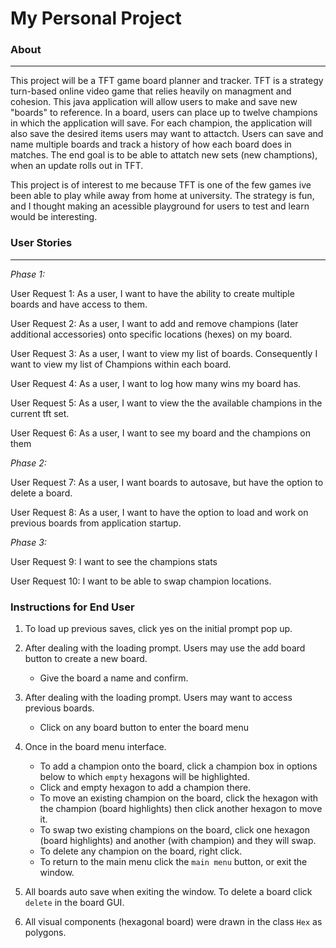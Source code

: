 # My Personal Project
### About
---
This project will be a TFT game board planner and tracker. TFT is a strategy turn-based online video game
that relies heavily on managment and cohesion. This java application will allow users to make and save
new "boards" to reference. In a board, users can place up to twelve champions in which the application
will save. For each champion, the application will also save the desired items users may want to attactch.
Users can save and name multiple boards and track a history of how each board does in matches. The end goal
is to be able to attatch new sets (new champtions), when an update rolls out in TFT.

This project is of interest to me because TFT is one of the few games ive been able to play while away from 
home at university. The strategy is fun, and I thought making an acessible playground for users to test and 
learn would be interesting.


 ### User Stories
 ---

 _Phase 1:_

 User Request 1: As a user, I want to have the ability to create multiple boards and have access to them.

 User Request 2: As a user, I want to add and remove champions (later additional accessories) onto specific locations (hexes) on my board.

 User Request 3: As a user, I want to view my list of boards. Consequently I want to view my list of Champions within each board.

 User Request 4: As a user, I want to log how many wins my board has.

 User Request 5: As a user, I want to view the the available champions in the current tft set.

 User Request 6: As a user, I want to see my board and the champions on them

_Phase 2:_

User Request 7: As a user, I want boards to autosave, but have the option to delete a board.

User Request 8: As a user, I want to have the option to load and work on previous boards from application startup.

_Phase 3:_

User Request 9: I want to see the champions stats

User Request 10: I want to be able to swap champion locations.


### Instructions for End User
1. To load up previous saves, click yes on the initial prompt pop up.

2. After dealing with the loading prompt. Users may use the add board button to create a new board.
    - Give the board a name and confirm.
3. After dealing with the loading prompt. Users may want to access previous boards.
    - Click on any board button to enter the board menu

3. Once in the board menu interface. 
    - To add a champion onto the board, click a champion box in options below to which `empty` hexagons will be highlighted.
    - Click and empty hexagon to add a champion there.
    - To move an existing champion on the board, click the hexagon with the champion (board highlights) then click another hexagon to move it.
    - To swap two existing champions on the board, click one hexagon (board highlights) and another (with champion) and they will swap.
    - To delete any champion on the board, right click.
    - To return to the main menu click the `main menu` button, or exit the window.
4. All boards auto save when exiting the window. To delete a board click `delete` in the board GUI.
5. All visual components (hexagonal board) were drawn in the class `Hex` as polygons.
    





 

 